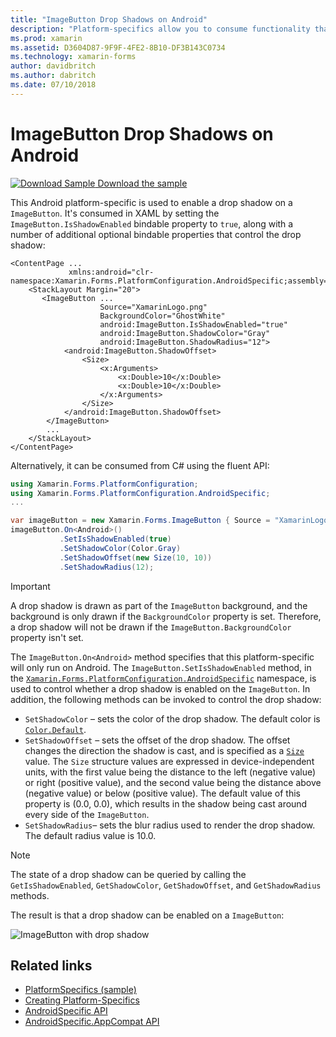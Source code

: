 ```yaml
---
title: "ImageButton Drop Shadows on Android"
description: "Platform-specifics allow you to consume functionality that's only available on a specific platform, without implementing custom renderers or effects. This article explains how to consume the Android platform-specific that enables a drop shadow on a ImageButton."
ms.prod: xamarin
ms.assetid: D3604D87-9F9F-4FE2-8B10-DF3B143C0734
ms.technology: xamarin-forms
author: davidbritch
ms.author: dabritch
ms.date: 07/10/2018
---
```


# ImageButton Drop Shadows on Android

[![Download Sample](~/media/shared/download.png) Download the sample](https://developer.xamarin.com/samples/xamarin-forms/UserInterface/PlatformSpecifics/)

This Android platform-specific is used to enable a drop shadow on a `ImageButton`. It's consumed in XAML by setting the `ImageButton.IsShadowEnabled` bindable property to `true`, along with a number of additional optional bindable properties that control the drop shadow:

```xaml
<ContentPage ...
             xmlns:android="clr-namespace:Xamarin.Forms.PlatformConfiguration.AndroidSpecific;assembly=Xamarin.Forms.Core">
    <StackLayout Margin="20">
       <ImageButton ...
                    Source="XamarinLogo.png"
                    BackgroundColor="GhostWhite"
                    android:ImageButton.IsShadowEnabled="true"
                    android:ImageButton.ShadowColor="Gray"
                    android:ImageButton.ShadowRadius="12">
            <android:ImageButton.ShadowOffset>
                <Size>
                    <x:Arguments>
                        <x:Double>10</x:Double>
                        <x:Double>10</x:Double>
                    </x:Arguments>
                </Size>
            </android:ImageButton.ShadowOffset>
        </ImageButton>
        ...
    </StackLayout>
</ContentPage>
```

Alternatively, it can be consumed from C# using the fluent API:

```csharp
using Xamarin.Forms.PlatformConfiguration;
using Xamarin.Forms.PlatformConfiguration.AndroidSpecific;
...

var imageButton = new Xamarin.Forms.ImageButton { Source = "XamarinLogo.png", BackgroundColor = Color.GhostWhite, ... };
imageButton.On<Android>()
           .SetIsShadowEnabled(true)
           .SetShadowColor(Color.Gray)
           .SetShadowOffset(new Size(10, 10))
           .SetShadowRadius(12);
```

> [!IMPORTANT]
> A drop shadow is drawn as part of the `ImageButton` background, and the background is only drawn if the `BackgroundColor` property is set. Therefore, a drop shadow will not be drawn if the `ImageButton.BackgroundColor` property isn't set.

The `ImageButton.On<Android>` method specifies that this platform-specific will only run on Android. The `ImageButton.SetIsShadowEnabled` method, in the [`Xamarin.Forms.PlatformConfiguration.AndroidSpecific`](xref:Xamarin.Forms.PlatformConfiguration.AndroidSpecific) namespace, is used to control whether a drop shadow is enabled on the `ImageButton`. In addition, the following methods can be invoked to control the drop shadow:

- `SetShadowColor` – sets the color of the drop shadow. The default color is [`Color.Default`](xref:Xamarin.Forms.Color.Default*).
- `SetShadowOffset` – sets the offset of the drop shadow. The offset changes the direction the shadow is cast, and is specified as a [`Size`](xref:Xamarin.Forms.Size) value. The `Size` structure values are expressed in device-independent units, with the first value being the distance to the left (negative value) or right (positive value), and the second value being the distance above (negative value) or below (positive value). The default value of this property is (0.0, 0.0), which results in the shadow being cast around every side of the `ImageButton`.
- `SetShadowRadius`– sets the blur radius used to render the drop shadow. The default radius value is 10.0.

> [!NOTE]
> The state of a drop shadow can be queried by calling the `GetIsShadowEnabled`, `GetShadowColor`, `GetShadowOffset`, and `GetShadowRadius` methods.

The result is that a drop shadow can be enabled on a `ImageButton`:

![](imagebutton-drop-shadow-images/imagebutton-drop-shadow.png "ImageButton with drop shadow")

## Related links

- [PlatformSpecifics (sample)](https://developer.xamarin.com/samples/xamarin-forms/UserInterface/PlatformSpecifics/)
- [Creating Platform-Specifics](~/xamarin-forms/platform/platform-specifics/index.md#creating-platform-specifics)
- [AndroidSpecific API](xref:Xamarin.Forms.PlatformConfiguration.AndroidSpecific)
- [AndroidSpecific.AppCompat API](xref:Xamarin.Forms.PlatformConfiguration.AndroidSpecific.AppCompat)

